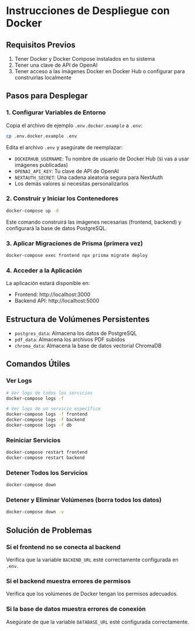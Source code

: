# Instrucciones de Despliegue con Docker

## Requisitos Previos
1. Tener Docker y Docker Compose instalados en tu sistema
2. Tener una clave de API de OpenAI
3. Tener acceso a las imágenes Docker en Docker Hub o configurar para construirlas localmente

## Pasos para Desplegar

### 1. Configurar Variables de Entorno
Copia el archivo de ejemplo `.env.docker.example` a `.env`:

```bash
cp .env.docker.example .env
```

Edita el archivo `.env` y asegúrate de reemplazar:
- `DOCKERHUB_USERNAME`: Tu nombre de usuario de Docker Hub (si vas a usar imágenes publicadas)
- `OPENAI_API_KEY`: Tu clave de API de OpenAI
- `NEXTAUTH_SECRET`: Una cadena aleatoria segura para NextAuth
- Los demás valores si necesitas personalizarlos

### 2. Construir y Iniciar los Contenedores

```bash
docker-compose up -d
```

Este comando construirá las imágenes necesarias (frontend, backend) y configurará la base de datos PostgreSQL.

### 3. Aplicar Migraciones de Prisma (primera vez)

```bash
docker-compose exec frontend npx prisma migrate deploy
```

### 4. Acceder a la Aplicación
La aplicación estará disponible en:
- Frontend: http://localhost:3000
- Backend API: http://localhost:5000

## Estructura de Volúmenes Persistentes
- `postgres_data`: Almacena los datos de PostgreSQL
- `pdf_data`: Almacena los archivos PDF subidos
- `chroma_data`: Almacena la base de datos vectorial ChromaDB

## Comandos Útiles

### Ver Logs
```bash
# Ver logs de todos los servicios
docker-compose logs -f

# Ver logs de un servicio específico
docker-compose logs -f frontend
docker-compose logs -f backend
docker-compose logs -f db
```

### Reiniciar Servicios
```bash
docker-compose restart frontend
docker-compose restart backend
```

### Detener Todos los Servicios
```bash
docker-compose down
```

### Detener y Eliminar Volúmenes (borra todos los datos)
```bash
docker-compose down -v
```

## Solución de Problemas

### Si el frontend no se conecta al backend
Verifica que la variable `BACKEND_URL` esté correctamente configurada en `.env`.

### Si el backend muestra errores de permisos
Verifica que los volúmenes de Docker tengan los permisos adecuados.

### Si la base de datos muestra errores de conexión
Asegúrate de que la variable `DATABASE_URL` esté configurada correctamente.